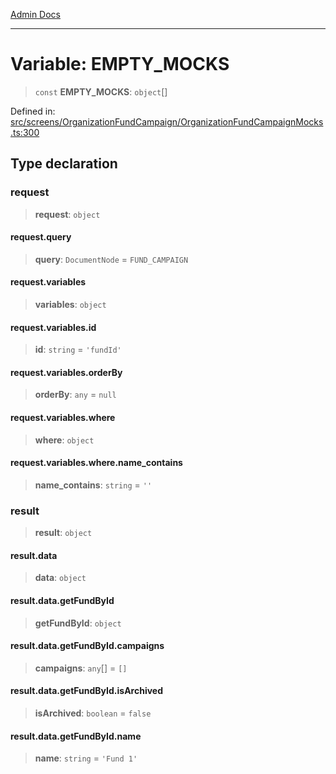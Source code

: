 [Admin Docs](/)

***

# Variable: EMPTY\_MOCKS

> `const` **EMPTY\_MOCKS**: `object`[]

Defined in: [src/screens/OrganizationFundCampaign/OrganizationFundCampaignMocks.ts:300](https://github.com/Aad1tya27/talawa-admin/blob/dd4a08e622d0fa38bcf9758a530e8cdf917dbac8/src/screens/OrganizationFundCampaign/OrganizationFundCampaignMocks.ts#L300)

## Type declaration

### request

> **request**: `object`

#### request.query

> **query**: `DocumentNode` = `FUND_CAMPAIGN`

#### request.variables

> **variables**: `object`

#### request.variables.id

> **id**: `string` = `'fundId'`

#### request.variables.orderBy

> **orderBy**: `any` = `null`

#### request.variables.where

> **where**: `object`

#### request.variables.where.name\_contains

> **name\_contains**: `string` = `''`

### result

> **result**: `object`

#### result.data

> **data**: `object`

#### result.data.getFundById

> **getFundById**: `object`

#### result.data.getFundById.campaigns

> **campaigns**: `any`[] = `[]`

#### result.data.getFundById.isArchived

> **isArchived**: `boolean` = `false`

#### result.data.getFundById.name

> **name**: `string` = `'Fund 1'`
